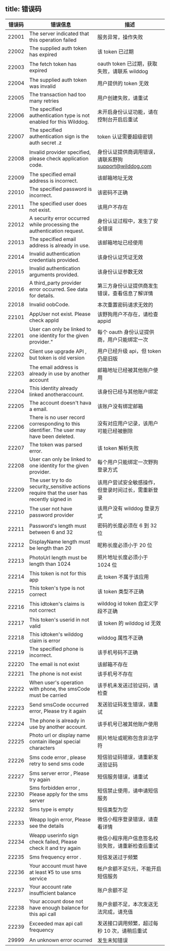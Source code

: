 title:  错误码
---

| 错误码 | 错误信息 | 描述 |
| ---- | ---- | ---- |
|22001| The server indicated that this operation failed| 服务异常，操作失败|
|22002| The supplied auth token has expired| 该 token 已过期|
|22003| The fetch token has expired| oauth token 已过期，获取失败，请联系 wilddog|
|22004| The supplied auth token was invalid| 用户提供的 token 无效|
|22005| The transaction had too many retries| 用户创建失败，请重试|
|22006| The specified authentication type is not enabled for this Wilddog.| 未开启身份认证功能，请在控制台开启后重试|
|22007| The specified authentication sign is the auth secret .z| token 认证需要超级密钥|
|22008| Invalid provider specified, please check application code.| 身份认证提供商调用错误，请联系野狗 support@wilddog.com|
|22009| The specified email address is incorrect.|该邮箱地址无效|
|22010| The specified password is incorrect.| 该密码不正确|
|22011| The specified user does not exist.| 该用户不存在|
|22012| A security error occurred while processing the authentication request.| 身份认证过程中，发生了安全错误|
|22013| The specified email address is already in use.| 该邮箱地址已经使用|
|22014| Invalid authentication credentials provided.| 该身份认证凭证无效 |
|22015| Invalid authentication arguments provided.| 该身份认证参数无效 |
|22016| A third_party provider error occurred. See data for details.|  第三方身份认证提供商发生错误，查看信息了解详情|
|22018| Invalid oobCode.| 本次重置密码请求无效的|
|22101| AppUser not exist. Please check appId| 该野狗用户不存在，请检查 appid|
|22201| User can only be linked to one identity for the given provider."| 每个 oauth 身份认证提供商，用户只能绑定一次|
|22202| Client use upgrade API , but token is old version|用户已经升级 api，但 token 仍是旧版|
|22203| The email address is already in use by another account|  邮箱地址已经被其他账户使用|
|22204| This identity already linked anotheraccount.| 该身份已经与其他账户绑定|
|22205| The account doesn't hava a email.| 该账户没有绑定邮箱|
|22206| There is no user record corresponding to this identifier. The user may have been deleted.| 没有对应用户记录，该用户可能已经被删除|
|22207| The token was parsed error.| 该 token 解析失败 |
|22208| User can only be linked to one identity for the given provider.| 每个用户只能绑定一次野狗登录方式|
|22209| The user try to do security_sensitive actions require that the user has recently signed in| 该用户尝试安全敏感操作，但登录时间过长，需重新登录|
|22210| The user not have password provider| 该用户没有 wilddog 登录方式 |
|22211| Password's length must between 6 and 32| 密码的长度必须在 6 到 32 位|
|22212| DisplayName length must be length than 20 | 昵称长度必须小于 20 位|
|22213| PhotoUrl length must be length than 1024| 照片地址长度必须小于 1024 位|
|22214| This token is not for this app| 此 token 不属于该应用|
|22215| This token's type is not correct| 该 token 类型不正确 |
|22216| This idtoken's claims is not correct| wilddog id token 自定义字段不正确|
|22217| This token's userid in not valid| 该 token 的 wilddog id 无效|
|22218| This idtoken's wilddog claim is error| wilddog 属性不正确 |
|22219| The specified phone is incorrect.| 该手机号码不正确|
|22220| The email is not exist| 该邮箱不存在|
|22221| The phone is not exist| 该手机号不存在|
|22222| When user's operation with phone, the smsCode must be carried| 该手机未发送过验证码，请检查|
|22223| Send smsCode occurred error, Please try it again|  发送验证码发生错误，请重试|
|22224| The phone is already in use by another account.| 该手机号已被其他账户使用|
|22225| Photo url or display name contain illegal special characters| 照片地址或昵称包含非法字符|
|22226| Sms code error , please retry to send sms code| 短信验证码错误，请重新发送验证码|
|22227| Sms server error , Please try again| 短信服务错误，请重试|
|22230| Sms forbidden error , Please apply for the sms server| 短信禁止使用，请申请短信服务|
|22232| Sms type is empty| 短信类型为空|
|22233| Weapp login error, Please see the details| 微信小程序登录错误，请查看详情|
|22234| Weapp userinfo sign check failed, Please check it and try again| 微信小程序用户信息签名校验失败，请重新检查后重试 |
|22235| Sms frequency error .| 短信发送过于频繁 |
|22236| Your account must have at least ¥5 to use sms service| 帐户余额不足5元，不能开启短信服务|
|22237| Your account rate insufficient balance| 账户余额不足|
|22238| Your account dose not have enough balance for this api call| 账户余额不足，本次发送无法完成，请充值|
|22239| Exceeded max api call frequency| 发送接口调用频繁，超过每秒 10 次，请稍后重试|
|29999| An unknown error ocurred| 发生未知错误|
